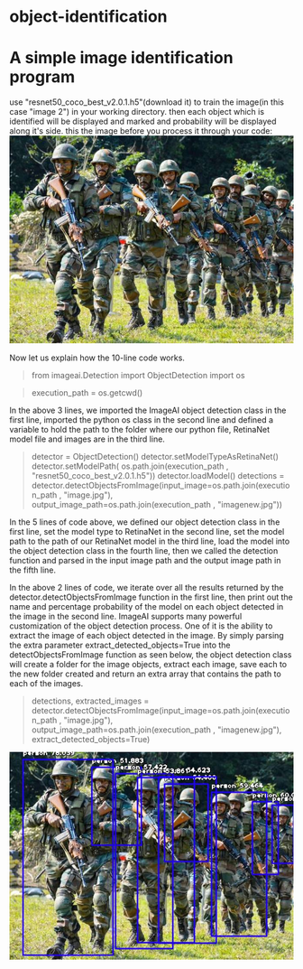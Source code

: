 # object-identification
# A simple image identification program
use "resnet50_coco_best_v2.0.1.h5"(download it) to train the image(in this case "image 2") in your working directory.
then each object which is identified will be displayed and marked and probability will be displayed along it's side.
this the image before you process it through your code:
![image before processing](https://github.com/saurabh98s/object-identification/blob/master/image3.jpg)

Now let us explain how the 10-line code works.

> from imageai.Detection
> import ObjectDetection
> import os

> execution_path = os.getcwd()

In the above 3 lines, we imported the ImageAI object detection class in the first line, imported the python os class in the second line and defined a variable to hold the path to the folder where our python file, RetinaNet model file and images are in the third line.

> detector = ObjectDetection()
> detector.setModelTypeAsRetinaNet()
> detector.setModelPath( os.path.join(execution_path , "resnet50_coco_best_v2.0.1.h5"))
> detector.loadModel()
> detections = detector.detectObjectsFromImage(input_image=os.path.join(execution_path , "image.jpg"),
> output_image_path=os.path.join(execution_path , "imagenew.jpg"))

In the 5 lines of code above, we defined our object detection class in the first line, set the model type to RetinaNet in the second line, set the model path to the path of our RetinaNet model in the third line, load the model into the object detection class in the fourth line, then we called the detection function and parsed in the input image path and the output image path in the fifth line.

In the above 2 lines of code, we iterate over all the results returned by the detector.detectObjectsFromImage function in the first line, then print out the name and percentage probability of the model on each object detected in the image in the second line.
ImageAI supports many powerful customization of the object detection process. One of it is the ability to extract the image of each object detected in the image. By simply parsing the extra parameter extract_detected_objects=True into the detectObjectsFromImage function as seen below, the object detection class will create a folder for the image objects, extract each image, save each to the new folder created and return an extra array that contains the path to each of the images.
> detections, extracted_images = detector.detectObjectsFromImage(input_image=os.path.join(execution_path , "image.jpg"),
> output_image_path=os.path.join(execution_path , "imagenew.jpg"), extract_detected_objects=True)

![after processsing the image will look like this](https://github.com/saurabh98s/object-identification/blob/master/imagenew.jpg)

